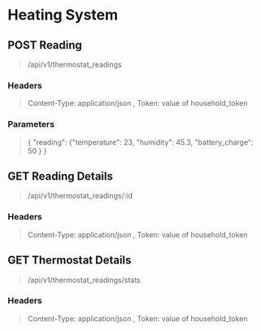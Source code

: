 # Heating System

## POST Reading
> /api/v1/thermostat_readings
### Headers
> Content-Type:	application/json , Token:	value of household_token
### Parameters
> { "reading": {"temperature": 23, "humidity": 45.3, "battery_charge": 50 } }
  

## GET Reading Details
> /api/v1/thermostat_readings/:id
### Headers
> Content-Type:	application/json , Token:	value of household_token



## GET Thermostat Details
> /api/v1/thermostat_readings/stats
### Headers
> Content-Type:	application/json , Token:	value of household_token
